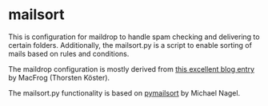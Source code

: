 # mailsortThis is configuration for maildrop to handle spam checking and delivering to certain folders. Additionally, the mailsort.py is a script to enable sorting of mails based on rules and conditions.The maildrop configuration is mostly derived from [this excellent blog entry](https://blog.macfrog.de/2014/05/10/maildrop-revisited/) by MacFrog (Thorsten Köster).The mailsort.py functionality is based on [pymailsort](https://github.com/mnagel/pymailsort) by Michael Nagel.